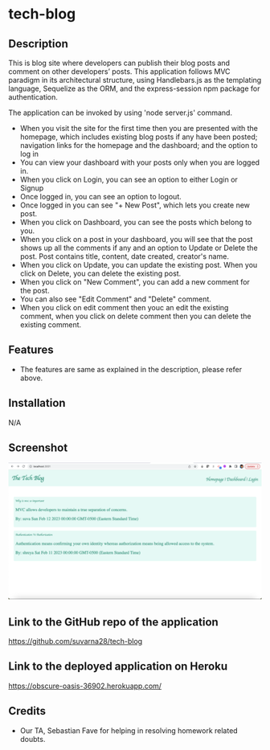 # tech-blog

## Description 

This is blog site where developers can publish their blog posts and comment on other developers’ posts. This application follows MVC paradigm in its architectural structure, using Handlebars.js as the templating language, Sequelize as the ORM, and the express-session npm package for authentication.

The application can be invoked by using 'node server.js' command. 

* When you visit the site for the first time then you are presented with the homepage, which includes existing blog posts if any have been posted; navigation links for the homepage and the dashboard; and the option to log in
* You can view your dashboard with your posts only when you are logged in. 
* When you click on Login, you can see an option to either Login or Signup
* Once logged in, you can see an option to logout.
* Once logged in you can see "+ New Post", which lets you create new post. 
* When you click on Dashboard, you can see the posts which belong to you.
* When you click on a post in your dashboard, you will see that the post shows up all the comments if any and an option to Update or Delete the post. Post contains title, content, date created, creator's name. 
* When you click on Update, you can update the existing post. When you click on Delete, you can delete the existing post.
* When you click on "New Comment", you can add a new comment for the post.
* You can also see "Edit Comment" and "Delete" comment.
* When you click on edit comment then youc an edit the existing comment, when you click on delete comment then you can delete the existing comment. 

## Features

* The features are same as explained in the description, please refer above.

## Installation

N/A

## Screenshot

![Main Webpage](./screenshot/screenshot.png)

## Link to the GitHub repo of the application

https://github.com/suvarna28/tech-blog

## Link to the deployed application on Heroku

https://obscure-oasis-36902.herokuapp.com/

## Credits

* Our TA, Sebastian Fave for helping in resolving homework related doubts. 

